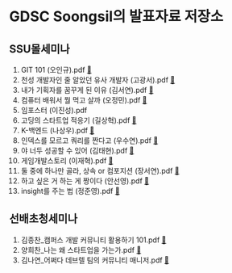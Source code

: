 # GDSC Soongsil의 발표자료 저장소

## SSU몰세미나
1. GIT 101 (오인규).pdf [:memo:](https://github.com/gdsc-ssu/ppt-store/raw/main/ssu%EB%AA%B0%EC%84%B8%EB%AF%B8%EB%82%98/01.%20GIT%20101%20(%EC%98%A4%EC%9D%B8%EA%B7%9C).pdf)
2. 천성 개발자인 줄 알았던 유사 개발자 (고광서).pdf [:memo:](https://github.com/gdsc-ssu/ppt-store/raw/main/ssu%EB%AA%B0%EC%84%B8%EB%AF%B8%EB%82%98/02.%20%EC%B2%9C%EC%84%B1%20%EA%B0%9C%EB%B0%9C%EC%9E%90%EC%9D%B8%20%EC%A4%84%20%EC%95%8C%EC%95%98%EB%8D%98%20%EC%9C%A0%EC%82%AC%20%EA%B0%9C%EB%B0%9C%EC%9E%90%20(%EA%B3%A0%EA%B4%91%EC%84%9C).pdf)
3. 내가 기획자를 꿈꾸게 된 이유 (김서연).pdf [:memo:](https://github.com/gdsc-ssu/ppt-store/raw/main/ssu%EB%AA%B0%EC%84%B8%EB%AF%B8%EB%82%98/03.%20%EB%82%B4%EA%B0%80%20%EA%B8%B0%ED%9A%8D%EC%9E%90%EB%A5%BC%20%EA%BF%88%EA%BE%B8%EA%B2%8C%20%EB%90%9C%20%EC%9D%B4%EC%9C%A0%20(%EA%B9%80%EC%84%9C%EC%97%B0).pdf)
4. 컴퓨터 배워서 뭘 먹고 살까 (오정민).pdf [:memo:](https://github.com/gdsc-ssu/ppt-store/raw/main/ssu%EB%AA%B0%EC%84%B8%EB%AF%B8%EB%82%98/04.%20%EC%BB%B4%ED%93%A8%ED%84%B0%20%EB%B0%B0%EC%9B%8C%EC%84%9C%20%EB%AD%98%20%EB%A8%B9%EA%B3%A0%20%EC%82%B4%EA%B9%8C%20(%EC%98%A4%EC%A0%95%EB%AF%BC).pdf)
5. 임포스터 (이진성).pdf
6. 고딩의 스타트업 적응기 (길상혁).pdf [:memo:](https://github.com/gdsc-ssu/ppt-store/raw/main/ssu%EB%AA%B0%EC%84%B8%EB%AF%B8%EB%82%98/06.%20%EA%B3%A0%EB%94%A9%EC%9D%98%20%EC%8A%A4%ED%83%80%ED%8A%B8%EC%97%85%20%EC%A0%81%EC%9D%91%EA%B8%B0%20(%EA%B8%B8%EC%83%81%ED%98%81).pdf)
7. K-백엔드 (나상우).pdf [:memo:](https://github.com/gdsc-ssu/ppt-store/raw/main/ssu%EB%AA%B0%EC%84%B8%EB%AF%B8%EB%82%98/07.%20K-%EB%B0%B1%EC%97%94%EB%93%9C%20(%EB%82%98%EC%83%81%EC%9A%B0).pdf)
8. 인덱스를 모르고 쿼리를 짠다고 (우수연).pdf [:memo:](https://github.com/gdsc-ssu/ppt-store/raw/main/ssu%EB%AA%B0%EC%84%B8%EB%AF%B8%EB%82%98/08.%20%EC%9D%B8%EB%8D%B1%EC%8A%A4%EB%A5%BC%20%EB%AA%A8%EB%A5%B4%EA%B3%A0%20%EC%BF%BC%EB%A6%AC%EB%A5%BC%20%EC%A7%A0%EB%8B%A4%EA%B3%A0%20(%EC%9A%B0%EC%88%98%EC%97%B0).pdf)
9. 야 너두 성공할 수 있어 (김태현).pdf [:memo:](https://github.com/gdsc-ssu/ppt-store/raw/main/ssu%EB%AA%B0%EC%84%B8%EB%AF%B8%EB%82%98/09.%20%EC%95%BC%20%EB%84%88%EB%91%90%20%EC%84%B1%EA%B3%B5%ED%95%A0%20%EC%88%98%20%EC%9E%88%EC%96%B4%20(%EA%B9%80%ED%83%9C%ED%98%84).pdf)
10. 게임개발스토리 (이재혁).pdf [:memo:](https://github.com/gdsc-ssu/ppt-store/raw/main/ssu%EB%AA%B0%EC%84%B8%EB%AF%B8%EB%82%98/10.%20%EA%B2%8C%EC%9E%84%EA%B0%9C%EB%B0%9C%EC%8A%A4%ED%86%A0%EB%A6%AC%20(%EC%9D%B4%EC%9E%AC%ED%98%81).pdf)
11. 둘 중에 하나만 골라, 상속 or 컴포지션 (장서연).pdf [:memo:](https://github.com/gdsc-ssu/ppt-store/raw/main/ssu%EB%AA%B0%EC%84%B8%EB%AF%B8%EB%82%98/11.%20%EB%91%98%20%EC%A4%91%EC%97%90%20%ED%95%98%EB%82%98%EB%A7%8C%20%EA%B3%A8%EB%9D%BC%2C%20%EC%83%81%EC%86%8D%20or%20%EC%BB%B4%ED%8F%AC%EC%A7%80%EC%85%98%20(%EC%9E%A5%EC%84%9C%EC%97%B0).pdf)
12. 하고 싶은 거 하는 게 짱이다 (안선영).pdf [:memo:](https://github.com/gdsc-ssu/ppt-store/raw/main/ssu%EB%AA%B0%EC%84%B8%EB%AF%B8%EB%82%98/12.%20%ED%95%98%EA%B3%A0%20%EC%8B%B6%EC%9D%80%20%EA%B1%B0%20%ED%95%98%EB%8A%94%20%EA%B2%8C%20%EC%A7%B1%EC%9D%B4%EB%8B%A4%20(%EC%95%88%EC%84%A0%EC%98%81).pdf)
13. insight를 주는 법 (정준영).pdf [:memo:](https://github.com/gdsc-ssu/ppt-store/raw/main/ssu%EB%AA%B0%EC%84%B8%EB%AF%B8%EB%82%98/13.%20insight%EB%A5%BC%20%EC%A3%BC%EB%8A%94%20%EB%B2%95%20(%EC%A0%95%EC%A4%80%EC%98%81).pdf)

## 선배초청세미나
1. 김종찬_캠퍼스 개발 커뮤니티 활용하기 101.pdf [:memo:](https://github.com/gdsc-ssu/ppt-store/raw/main/%EC%84%A0%EB%B0%B0%EC%B4%88%EC%B2%AD%EC%84%B8%EB%AF%B8%EB%82%98/1.%20%EA%B9%80%EC%A2%85%EC%B0%AC_%EC%BA%A0%ED%8D%BC%EC%8A%A4%20%EA%B0%9C%EB%B0%9C%20%EC%BB%A4%EB%AE%A4%EB%8B%88%ED%8B%B0%20%ED%99%9C%EC%9A%A9%ED%95%98%EA%B8%B0%20101.pdf)
2. 양희찬_나는 왜 스타트업을 가는가.pdf [:memo:](https://github.com/gdsc-ssu/ppt-store/raw/main/%EC%84%A0%EB%B0%B0%EC%B4%88%EC%B2%AD%EC%84%B8%EB%AF%B8%EB%82%98/2.%20%EC%96%91%ED%9D%AC%EC%B0%AC_%EB%82%98%EB%8A%94%20%EC%99%9C%20%EC%8A%A4%ED%83%80%ED%8A%B8%EC%97%85%EC%9D%84%20%EA%B0%80%EB%8A%94%EA%B0%80.pdf)
3. 김나연_어쩌다 데브렐 팀의 커뮤니티 매니저.pdf [:memo:](https://github.com/gdsc-ssu/ppt-store/raw/main/%EC%84%A0%EB%B0%B0%EC%B4%88%EC%B2%AD%EC%84%B8%EB%AF%B8%EB%82%98/3.%20%EA%B9%80%EB%82%98%EC%97%B0_%EC%96%B4%EC%A9%8C%EB%8B%A4%20%EB%8D%B0%EB%B8%8C%EB%A0%90%20%ED%8C%80%EC%9D%98%20%EC%BB%A4%EB%AE%A4%EB%8B%88%ED%8B%B0%20%EB%A7%A4%EB%8B%88%EC%A0%80.pdf)
